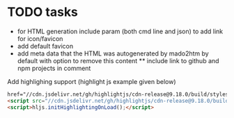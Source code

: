 # TODO tasks


* for HTML generation include param (both cmd line and json) to add link for icon/favicon
* add default favicon 
* add meta data that the HTML was autogenerated by mado2htm by default with option to remove this content
** include link to github and npm projects in comment

Add highlighing support (highlight js example given below)
```html
href="//cdn.jsdelivr.net/gh/highlightjs/cdn-release@9.18.0/build/styles/default.min.css">
<script src="//cdn.jsdelivr.net/gh/highlightjs/cdn-release@9.18.0/build/highlight.min.js"></script>
<script>hljs.initHighlightingOnLoad();</script>
```

